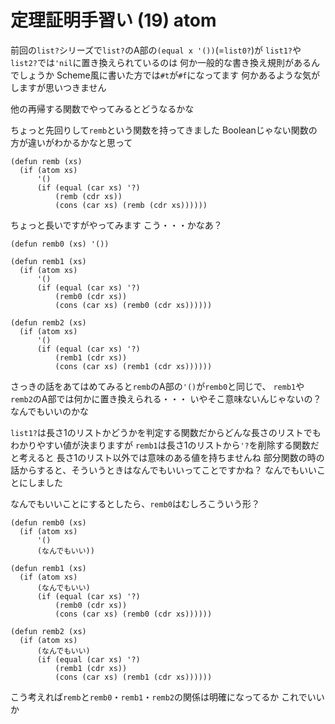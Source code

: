 # 定理証明手習い (19) atom

前回の`list?`シリーズで`list?`のA部の`(equal x '())`(=`list0?`)が
`list1?`や`list2?`では`'nil`に置き換えられているのは
何か一般的な書き換え規則があるんでしょうか
Scheme風に書いた方では`#t`が`#f`になってます
何かあるような気がしますが思いつきません

他の再帰する関数でやってみるとどうなるかな

ちょっと先回りして`remb`という関数を持ってきました
Booleanじゃない関数の方が違いがわかるかなと思って

```
(defun remb (xs)
  (if (atom xs)
      '()
      (if (equal (car xs) '?)
          (remb (cdr xs))
          (cons (car xs) (remb (cdr xs))))))
```

ちょっと長いですがやってみます
こう・・・かなあ？

```
(defun remb0 (xs) '())

(defun remb1 (xs)
  (if (atom xs)
      '()
      (if (equal (car xs) '?)
          (remb0 (cdr xs))
          (cons (car xs) (remb0 (cdr xs))))))

(defun remb2 (xs)
  (if (atom xs)
      '()
      (if (equal (car xs) '?)
          (remb1 (cdr xs))
          (cons (car xs) (remb1 (cdr xs))))))
```

さっきの話をあてはめてみると`remb`のA部の`'()`が`remb0`と同じで、
`remb1`や`remb2`のA部では何かに置き換えられる・・・
いやそこ意味ないんじゃないの？
なんでもいいのかな

`list1?`は長さ1のリストかどうかを判定する関数だからどんな長さのリストでも
わかりやすい値が決まりますが
`remb1`は長さ1のリストから`'?`を削除する関数だと考えると
長さ1のリスト以外では意味のある値を持ちませんね
部分関数の時の話からすると、そういうときはなんでもいいってことですかね？
なんでもいいことにしました

なんでもいいことにするとしたら、`remb0`はむしろこういう形？

```
(defun remb0 (xs) 
  (if (atom xs)
      '()
      (なんでもいい))

(defun remb1 (xs)
  (if (atom xs)
      (なんでもいい)
      (if (equal (car xs) '?)
          (remb0 (cdr xs))
          (cons (car xs) (remb0 (cdr xs))))))

(defun remb2 (xs)
  (if (atom xs)
      (なんでもいい)
      (if (equal (car xs) '?)
          (remb1 (cdr xs))
          (cons (car xs) (remb1 (cdr xs))))))
```

こう考えれば`remb`と`remb0`・`remb1`・`remb2`の関係は明確になってるか
これでいいか

